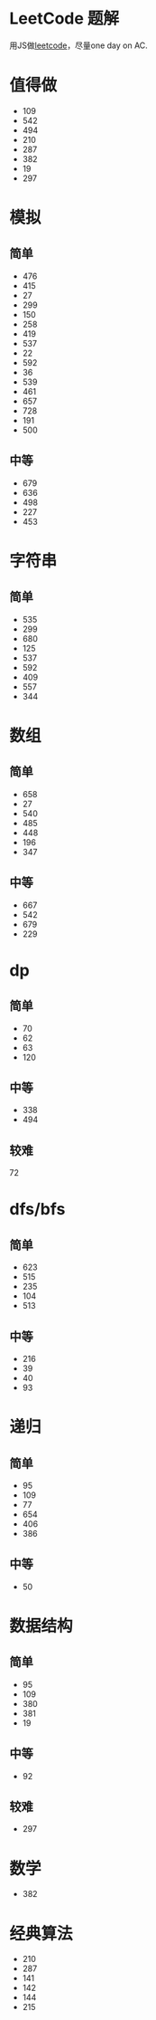 # LeetCode 题解

用JS做[leetcode](https://leetcode.com)，尽量one day on AC.

# 值得做
* 109
* 542
* 494
* 210
* 287
* 382
* 19
* 297

# 模拟 
## 简单
* 476
* 415
* 27
* 299
* 150
* 258
* 419
* 537
* 22
* 592 
* 36
* 539
* 461
* 657
* 728
* 191
* 500
## 中等
* 679
* 636
* 498
* 227
* 453

# 字符串
## 简单
* 535 
* 299
* 680
* 125
* 537
* 592
* 409
* 557
* 344


# 数组 
## 简单
* 658
* 27
* 540
* 485
* 448
* 196
* 347

## 中等

* 667
* 542
* 679
* 229

# dp
## 简单
* 70
* 62
* 63
* 120

## 中等

* 338
* 494

## 较难
72

# dfs/bfs
## 简单
* 623
* 515
* 235
* 104
* 513

## 中等
* 216
* 39
* 40
* 93

# 递归
## 简单
* 95
* 109
* 77
* 654
* 406
* 386

## 中等
* 50

# 数据结构
## 简单
* 95
* 109
* 380
* 381
* 19

## 中等
* 92

## 较难
* 297

# 数学
* 382

# 经典算法
* 210
* 287
* 141
* 142
* 144 
* 215

